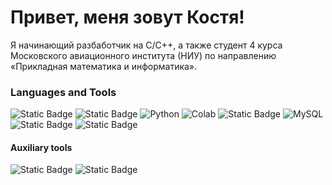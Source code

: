 # Привет, меня зовут Костя!

Я начинающий разбаботчик на С/С++, а также студент 4 курса Московского авиационного института (НИУ) по направлению «Прикладная математика и информатика».

### Languages and Tools

![Static Badge](https://img.shields.io/badge/C-blue?style=for-the-badge&logo=C&logoColor=white)
![Static Badge](https://img.shields.io/badge/C%2B%2B-purple?style=for-the-badge&logo=C%2B%2B&logoColor=white)
![Python](https://img.shields.io/badge/Python-3776AB?style=for-the-badge&logo=python&logoColor=white)
![Colab](https://img.shields.io/badge/Colab-F9AB00?style=for-the-badge&logo=googlecolab&color=525252)
![Static Badge](https://img.shields.io/badge/QT-green?style=for-the-badge&logo=Qt&logoColor=white)
![MySQL](https://img.shields.io/badge/MySQL-00000F?style=for-the-badge&logo=mysql&logoColor=white)
![Static Badge](https://img.shields.io/badge/gnubash-grey?style=for-the-badge&logo=gnubash&logoColor=green)
![Static Badge](https://img.shields.io/badge/linux-E1D9D1?style=for-the-badge&logo=linux&logoColor=black)

#### Auxiliary tools
![Static Badge](https://img.shields.io/badge/trello-blue?style=for-the-badge&logo=trello&logoColor=white)
![Static Badge](https://img.shields.io/badge/Figma-black?style=for-the-badge&logo=Figma&logoColor=white)

<!--
**Kofre-chist/Kofre-chist** is a ✨ _special_ ✨ repository because its `README.md` (this file) appears on your GitHub profile.

Here are some ideas to get you started:

- 🔭 I’m currently working on ...
- 🌱 I’m currently learning ...
- 👯 I’m looking to collaborate on ...
- 🤔 I’m looking for help with ...
- 💬 Ask me about ...
- 📫 How to reach me: ...
- 😄 Pronouns: ...
- ⚡ Fun fact: ...
-->
